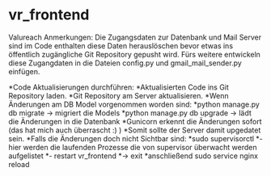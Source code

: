 # vr_frontend

Valureach Anmerkungen:
Die Zugangsdaten zur Datenbank und Mail Server sind im Code enthalten diese Daten
herauslöschen bevor etwas ins öffentlich zugängliche Git Repository gepusht wird.
Fürs weitere entwickeln diese Zugangdaten in die Dateien config.py und gmail_mail_sender.py
einfügen.

*Code Aktualisierungen durchführen:
*Aktualisierten Code ins Git Repository laden.
*Git Repository am Server aktualisieren.
*Wenn Änderungen am DB Model vorgenommen worden sind:
*python manage.py db migrate → migriert die Models
*python manage.py db upgrade → lädt die Änderungen in die Datenbank
*Gunicorn erkennt die Änderungen sofort (das hat mich auch überrascht :) )
*Somit sollte der Server damit upgedatet sein.
*Falls die Änderungen doch nicht Sichtbar sind:
*sudo supervisorctl
*- hier werden die laufenden Prozesse die von supervisor überwacht werden aufgelistet
*- restart vr_frontend
*→ exit
*anschließend sudo service nginx reload
